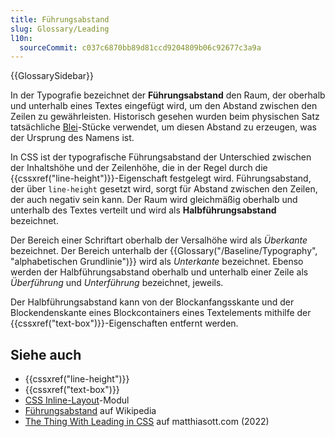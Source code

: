 ```yaml
---
title: Führungsabstand
slug: Glossary/Leading
l10n:
  sourceCommit: c037c6870bb89d81ccd9204809b06c92677c3a9a
---
```


{{GlossarySidebar}}

In der Typografie bezeichnet der **Führungsabstand** den Raum, der oberhalb und unterhalb eines Textes eingefügt wird, um den Abstand zwischen den Zeilen zu gewährleisten. Historisch gesehen wurden beim physischen Satz tatsächliche [Blei](https://en.wikipedia.org/wiki/Lead)-Stücke verwendet, um diesen Abstand zu erzeugen, was der Ursprung des Namens ist.

In CSS ist der typografische Führungsabstand der Unterschied zwischen der Inhaltshöhe und der Zeilenhöhe, die in der Regel durch die {{cssxref("line-height")}}-Eigenschaft festgelegt wird. Führungsabstand, der über `line-height` gesetzt wird, sorgt für Abstand zwischen den Zeilen, der auch negativ sein kann. Der Raum wird gleichmäßig oberhalb und unterhalb des Textes verteilt und wird als **Halbführungsabstand** bezeichnet.

Der Bereich einer Schriftart oberhalb der Versalhöhe wird als _Überkante_ bezeichnet. Der Bereich unterhalb der {{Glossary("/Baseline/Typography", "alphabetischen Grundlinie")}} wird als _Unterkante_ bezeichnet. Ebenso werden der Halbführungsabstand oberhalb und unterhalb einer Zeile als _Überführung_ und _Unterführung_ bezeichnet, jeweils.

Der Halbführungsabstand kann von der Blockanfangsskante und der Blockendenskante eines Blockcontainers eines Textelements mithilfe der {{cssxref("text-box")}}-Eigenschaften entfernt werden.

## Siehe auch

- {{cssxref("line-height")}}
- {{cssxref("text-box")}}
- [CSS Inline-Layout](/de/docs/Web/CSS/CSS_inline_layout)-Modul
- [Führungsabstand](https://en.wikipedia.org/wiki/Leading) auf Wikipedia
- [The Thing With Lead­ing in CSS](https://matthiasott.com/notes/the-thing-with-leading-in-css) auf matthiasott.com (2022)
